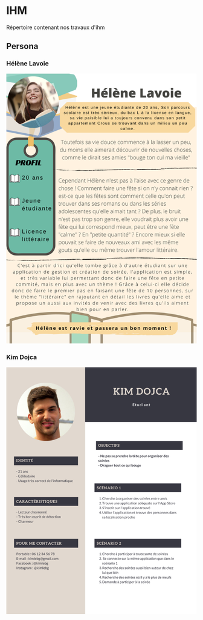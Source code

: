 # IHM
Répertoire contenant nos travaux d'ihm

## Persona
 
 
### Hélène Lavoie
 
 <img src="https://github.com/ClementLegros/IHM/blob/main/Persona/H%C3%A9l%C3%A8ne%20Lavoie.png" />

### Kim Dojca

<img src="https://github.com/ClementLegros/IHM/blob/main/Persona/Kim%20Dojca.png" />
